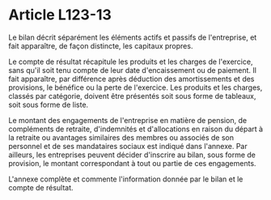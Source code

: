 # Article L123-13

Le bilan décrit séparément les éléments actifs et passifs de l'entreprise, et fait apparaître, de façon distincte, les capitaux propres.

Le compte de résultat récapitule les produits et les charges de l'exercice, sans qu'il soit tenu compte de leur date d'encaissement ou de paiement. Il fait apparaître, par différence après déduction des amortissements et des provisions, le bénéfice ou la perte de l'exercice. Les produits et les charges, classés par catégorie, doivent être présentés soit sous forme de tableaux, soit sous forme de liste.

Le montant des engagements de l'entreprise en matière de pension, de compléments de retraite, d'indemnités et d'allocations en raison du départ à la retraite ou avantages similaires des membres ou associés de son personnel et de ses mandataires sociaux est indiqué dans l'annexe. Par ailleurs, les entreprises peuvent décider d'inscrire au bilan, sous forme de provision, le montant correspondant à tout ou partie de ces engagements.

L'annexe complète et commente l'information donnée par le bilan et le compte de résultat.
